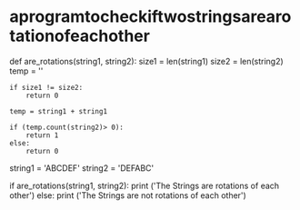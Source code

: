 # aprogramtocheckiftwostringsarearotationofeachother
def are_rotations(string1, string2):
    size1 = len(string1)
    size2 = len(string2)
    temp = ''
    
    if size1 != size2:
        return 0
    
    temp = string1 + string1
    
    if (temp.count(string2)> 0):
        return 1
    else:
        return 0

string1 = 'ABCDEF'
string2 = 'DEFABC'

if are_rotations(string1, string2):
    print ('The Strings are rotations of each other')
else:
    print ('The Strings are not rotations of each other')

